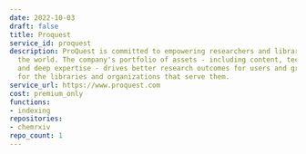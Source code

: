 ```yaml
---
date: 2022-10-03
draft: false
title: Proquest
service_id: proquest
description: ProQuest is committed to empowering researchers and librarians around
  the world. The company's portfolio of assets - including content, technologies,
  and deep expertise - drives better research outcomes for users and greater efficiency
  for the libraries and organizations that serve them.
service_url: https://www.proquest.com
cost: premium_only
functions:
- indexing
repositories:
- chemrxiv
repo_count: 1
---
```



